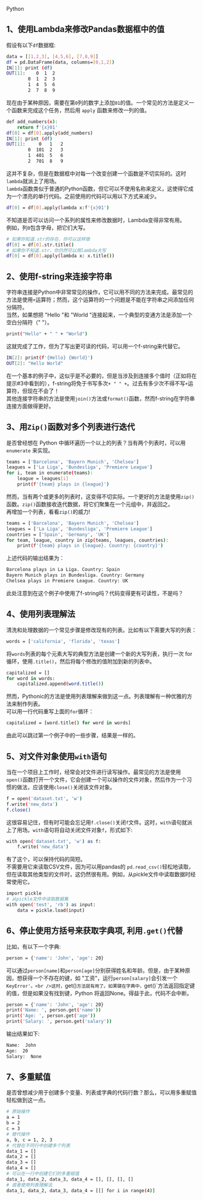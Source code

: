 Python
<a name="Uv16S"></a>
## 1、使用Lambda来修改Pandas数据框中的值
假设有以下`df`数据框:
```bash
data = [[1,2,3], [4,5,6], [7,8,9]]
df = pd.DataFrame(data, columns=[0,1,2])
IN[1]: print (df)
OUT[1]:    0  1  2
        0  1  2  3
        1  4  5  6
        2  7  8  9
```
现在由于某种原因，需要在第`0`列的数字上添加`01`的值。一个常见的方法是定义一个函数来完成这个任务，然后用 `apply` 函数来修改一列的值。
```bash
def add_numbers(x):
    return f'{x}01'
df[0] = df[0].apply(add_numbers)
IN[1]: print (df)
OUT[1]:     0   1   2
        0  101  2   3
        1  401  5   6
        2  701  8   9
```
这并不复杂，但是在数据框中对每一个改变创建一个函数是不切实际的。这时`lambda`就派上了用场。<br />`lambda`函数类似于普通的Python函数，但它可以不使用名称来定义，这使得它成为一个漂亮的单行代码。之前使用的代码可以用以下方式来减少。
```bash
df[0] = df[0].apply(lambda x:f'{x}01')
```
不知道是否可以访问一个系列的属性来修改数据时，Lambda变得非常有用。<br />例如，列`0`包含字母，把它们大写。
```bash
# 如果你知道.str的存在，你可以这样做
df[0] = df[0].str.title()
# 如果你不知道.str，你仍然可以用lambda大写
df[0] = df[0].apply(lambda x: x.title())
```
<a name="q10DK"></a>
## 2、使用f-string来连接字符串
字符串连接是Python中非常常见的操作，它可以用不同的方法来完成。最常见的方法是使用`+`运算符；然而，这个运算符的一个问题是不能在字符串之间添加任何分隔符。<br />当然，如果想把 "Hello "和 "World "连接起来，一个典型的变通方法是添加一个空白分隔符（" "）。
```bash
print("Hello" + " " + "World")
```
这就完成了工作，但为了写出更可读的代码，可以用一个f-string来代替它。
```bash
IN[2]: print(f'{Hello} {World}')
OUT[2]: "Hello World"
```
在一个基本的例子中，这似乎是不必要的，但是当涉及到连接多个值时（正如将在提示#3中看到的），f-string将免于书写多次`+ " " +`。过去有多少次不得不写`+`运算符，但现在不会了！<br />其他连接字符串的方法是使用`join()`方法或`format()`函数，然而f-string在字符串连接方面做得更好。
<a name="wGnv1"></a>
## 3、用`Zip()`函数对多个列表进行迭代
是否曾经想在 Python 中循环遍历一个以上的列表？当有两个列表时，可以用 `enumerate` 来实现。
```bash
teams = ['Barcelona', 'Bayern Munich', 'Chelsea']
leagues = ['La Liga', 'Bundesliga', 'Premiere League']
for i, team in enumerate(teams):
    league = leagues[i]
    print(f'{team} plays in {league}')
```
然而，当有两个或更多的列表时，这变得不切实际。一个更好的方法是使用`zip()`函数。`zip()`函数接收迭代数据，将它们聚集在一个元组中，并返回之。<br />再增加一个列表，看看`zip()`的威力!
```bash
teams = ['Barcelona', 'Bayern Munich', 'Chelsea']
leagues = ['La Liga', 'Bundesliga', 'Premiere League']
countries = ['Spain', 'Germany', 'UK']
for team, league, country in zip(teams, leagues, countries):
    print(f'{team} plays in {league}. Country: {country}')
```
上述代码的输出结果为：
```bash
Barcelona plays in La Liga. Country: Spain
Bayern Munich plays in Bundesliga. Country: Germany
Chelsea plays in Premiere League. Country: UK
```
此处注意到在这个例子中使用了f-string吗？代码变得更有可读性，不是吗？
<a name="fbQwQ"></a>
## 4、使用列表理解法
清洗和处理数据的一个常见步骤是修改现有的列表。比如有以下需要大写的列表：
```bash
words = ['california', 'florida', 'texas']
```
将`words`列表的每个元素大写的典型方法是创建一个新的大写列表，执行一次 for 循环，使用`.title()`，然后将每个修改的值附加到新的列表中。
```bash
capitalized = []
for word in words:
    capitalized.append(word.title())
```
然而，Pythonic的方法是使用列表理解来做到这一点。列表理解有一种优雅的方法来制作列表。<br />可以用一行代码重写上面的`for`循环：
```bash
capitalized = [word.title() for word in words]
```
由此可以跳过第一个例子中的一些步骤，结果是一样的。
<a name="XDWXN"></a>
## 5、对文件对象使用`with`语句
当在一个项目上工作时，经常会对文件进行读写操作。最常见的方法是使用`open()`函数打开一个文件，它会创建一个可以操作的文件对象，然后作为一个习惯的做法，应该使用`close()`关闭该文件对象。
```bash
f = open('dataset.txt', 'w')
f.write('new_data')
f.close()
```
这很容易记住，但有时可能会忘记用`f.close()`关闭`f`文件。这时，`with`语句就派上了用场。`with`语句将自动关闭文件对象`f`，形式如下:
```bash
with open('dataset.txt', 'w') as f:
    f.write('new_data')
```
有了这个，可以保持代码的简短。<br />不需要用它来读取CSV文件，因为可以用pandas的 `pd.read_csv()`轻松地读取，但在读取其他类型的文件时，这仍然很有用。例如，从pickle文件中读取数据时经常使用它。
```bash
import pickle 
# 从pickle文件中读取数据集
with open('test', 'rb') as input:
    data = pickle.load(input)
```
<a name="dXyWK"></a>
## 6、停止使用方括号来获取字典项, 利用`.get()`代替
比如，有以下一个字典:
```bash
person = {'name': 'John', 'age': 20}
```
可以通过`person[name]`和`person[age]`分别获得姓名和年龄。但是，由于某种原因，想获得一个不存在的键，如 "工资"，运行`person[salary]`会引发一个`KeyError'。<br />这时，`get()`方法就有用了。如果键在字典中，`get()`方法返回指定键的值，但是如果没有找到键，Python 将返回None。得益于此，代码不会中断。
```bash
person = {'name': 'John', 'age': 20}
print('Name: ', person.get('name'))
print('Age: ', person.get('age'))
print('Salary: ', person.get('salary'))
```
输出结果如下:
```bash
Name:  John
Age:  20
Salary:  None
```
<a name="v2FTi"></a>
## 7、多重赋值
是否曾想减少用于创建多个变量、列表或字典的代码行数？那么，可以用多重赋值轻松做到这一点。
```bash
# 原始操作
a = 1
b = 2
c = 3
# 替代操作
a, b, c = 1, 2, 3
# 代替在不同行中创建多个列表
data_1 = []
data_2 = []
data_3 = []
data_4 = []
# 可以在一行中创建它们的多重赋值
data_1, data_2, data_3, data_4 = [], [], [], []
# 或者使用列表理解法
data_1, data_2, data_3, data_4 = [[] for i in range(4)]
```

